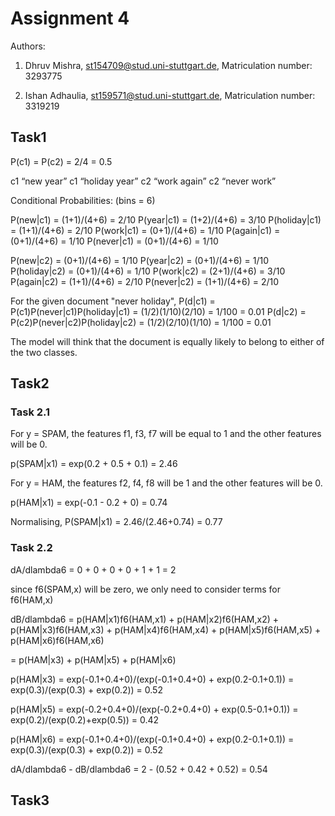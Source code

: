 # Assignment 4
Authors:

1. Dhruv Mishra, st154709@stud.uni-stuttgart.de, Matriculation number: 3293775

2. Ishan Adhaulia, st159571@stud.uni-stuttgart.de, Matriculation number: 3319219


## Task1
P(c1) = P(c2) = 2/4 = 0.5

c1 “new year”
c1 “holiday year”
c2 “work again”
c2 “never work”

Conditional Probabilities: (bins = 6)

P(new|c1) = (1+1)/(4+6) = 2/10
P(year|c1) = (1+2)/(4+6) = 3/10
P(holiday|c1) = (1+1)/(4+6) = 2/10
P(work|c1) = (0+1)/(4+6) = 1/10
P(again|c1) = (0+1)/(4+6) = 1/10
P(never|c1) = (0+1)/(4+6) = 1/10

P(new|c2) = (0+1)/(4+6) = 1/10
P(year|c2) = (0+1)/(4+6) = 1/10
P(holiday|c2) = (0+1)/(4+6) = 1/10
P(work|c2) = (2+1)/(4+6) = 3/10
P(again|c2) = (1+1)/(4+6) = 2/10
P(never|c2) = (1+1)/(4+6) = 2/10

For the given document "never holiday",
P(d|c1) = P(c1)P(never|c1)P(holiday|c1) = (1/2)(1/10)(2/10) = 1/100 = 0.01
P(d|c2) = P(c2)P(never|c2)P(holiday|c2) = (1/2)(2/10)(1/10) = 1/100 = 0.01

The model will think that the document is equally likely to belong to either of the two classes.

## Task2
### Task 2.1

For y = SPAM, the features f1, f3, f7 will be equal to 1 and the other features will be 0.

p(SPAM|x1) = exp(0.2 + 0.5 + 0.1) = 2.46

For y = HAM, the features f2, f4, f8 will be 1 and the other features will be 0.

p(HAM|x1) = exp(-0.1 - 0.2 + 0) = 0.74

Normalising,
P(SPAM|x1) = 2.46/(2.46+0.74) = 0.77

### Task 2.2
dA/dlambda6 = 0 + 0 + 0 + 0 + 1 + 1 = 2

since f6(SPAM,x) will be zero, we only need to consider terms for f6(HAM,x)

dB/dlambda6 = p(HAM|x1)f6(HAM,x1) + p(HAM|x2)f6(HAM,x2) + p(HAM|x3)f6(HAM,x3) + p(HAM|x4)f6(HAM,x4) + p(HAM|x5)f6(HAM,x5) + p(HAM|x6)f6(HAM,x6)

= p(HAM|x3) + p(HAM|x5) + p(HAM|x6)

p(HAM|x3) = exp(-0.1+0.4+0)/(exp(-0.1+0.4+0) + exp(0.2-0.1+0.1)) = exp(0.3)/(exp(0.3) + exp(0.2)) = 0.52

p(HAM|x5) = exp(-0.2+0.4+0)/(exp(-0.2+0.4+0) + exp(0.5-0.1+0.1)) = exp(0.2)/(exp(0.2)+exp(0.5)) = 0.42

p(HAM|x6) = exp(-0.1+0.4+0)/(exp(-0.1+0.4+0) + exp(0.2-0.1+0.1)) = exp(0.3)/(exp(0.3) + exp(0.2)) = 0.52

dA/dlambda6 - dB/dlambda6 = 2 - (0.52 + 0.42 + 0.52) = 0.54

## Task3
